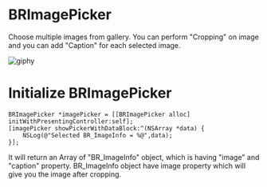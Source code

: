 # BRImagePicker
Choose multiple images from gallery. You can perform "Cropping" on image and you  can add "Caption" for each selected image.

![giphy](http://media.giphy.com/media/3oEduUKMD2jjqSUQmY/giphy.gif)


# Initialize BRImagePicker

    BRImagePicker *imagePicker = [[BRImagePicker alloc] initWithPresentingController:self];
    [imagePicker showPickerWithDataBlock:^(NSArray *data) {
        NSLog(@"Selected BR_ImageInfo = %@",data);
    }];
    
    
It will return an Array of "BR_ImageInfo" object, which is having "image" and "caption" property.
BR_ImageInfo object have image property which will give you the image after cropping.
